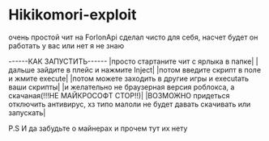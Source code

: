 # Hikikomori-exploit
очень простой чит на ForlonApi сделал чисто для себя, насчет будет он работать у вас или нет я не знаю

------КАК ЗАПУСТИТЬ------
|просто стартаните чит с ярлыка в папке|
|дальше зайдите в плейс и нажмите Inject|
|потом введите скрипт в поле и жмите execute|
|потом можете заходить в другие игры и executать ваши скрипты|
|и желательно не браузерная версия роблокса, а скачаная(!!!НЕ МАЙКРОСОФТ СТОР!!)|
|ВОЗМОЖНО придеться отключить антивирус, хз типо малоли не будет давать скачивать или запускать|
 
P.S
И да забудьте о майнерах и прочем тут их нету
